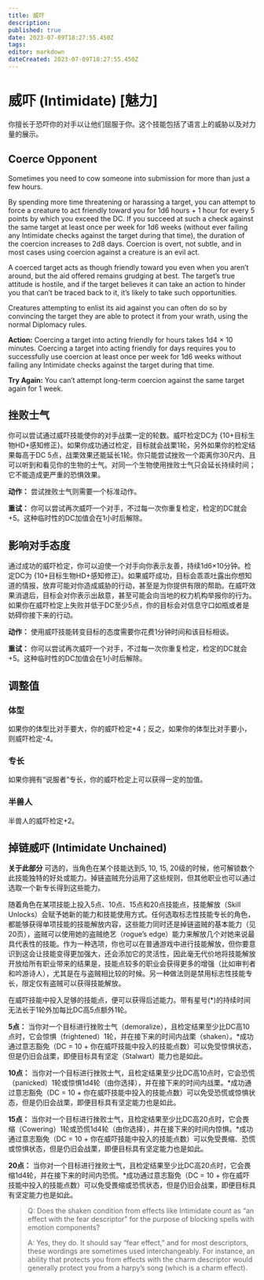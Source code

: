```yaml
---
title: 威吓
description: 
published: true
date: 2023-07-09T18:27:55.450Z
tags: 
editor: markdown
dateCreated: 2023-07-09T18:27:55.450Z
---
```


# 威吓 (Intimidate) \[魅力\]
你擅长于恐吓你的对手以让他们屈服于你。这个技能包括了语言上的威胁以及对力量的展示。

## Coerce Opponent
Sometimes you need to cow someone into submission for more than just a few hours.

By spending more time threatening or harassing a target, you can attempt to force a creature to act friendly toward you for 1d6 hours + 1 hour for every 5 points by which you exceed the DC. If you succeed at such a check against the same target at least once per week for 1d6 weeks (without ever failing any Intimidate checks against the target during that time), the duration of the coercion increases to 2d8 days. Coercion is overt, not subtle, and in most cases using coercion against a creature is an evil act.

A coerced target acts as though friendly toward you even when you aren’t around, but the aid offered remains grudging at best. The target’s true attitude is hostile, and if the target believes it can take an action to hinder you that can’t be traced back to it, it’s likely to take such opportunities.

Creatures attempting to enlist its aid against you can often do so by convincing the target they are able to protect it from your wrath, using the normal Diplomacy rules.

**Action:** Coercing a target into acting friendly for hours takes 1d4 × 10 minutes. Coercing a target into acting friendly for days requires you to successfully use coercion at least once per week for 1d6 weeks without failing any Intimidate checks against the target during that time.

**Try Again:** You can’t attempt long-term coercion against the same target again for 1 week.

## 挫败士气
你可以尝试通过威吓技能使你的对手战栗一定的轮数。威吓检定DC为 {10+目标生物HD+感知修正}。如果你成功通过检定，目标就会战栗1轮，另外如果你的检定结果每高于DC 5点，战栗效果还能延长1轮。你只能尝试挫败一个距离你30尺内、且可以听到和看见你的生物的士气。对同一个生物使用挫败士气只会延长持续时间；它不能造成更严重的恐惧效果。

**动作：** 尝试挫败士气则需要一个标准动作。

**重试：** 你可以尝试再次威吓一个对手，不过每一次你重复检定，检定的DC就会+5。这种临时性的DC加值会在1小时后解除。

## 影响对手态度
通过成功的威吓检定，你可以迫使一个对手向你表示友善，持续1d6×10分钟。检定DC为 {10+目标生物HD+感知修正}。如果威吓成功，目标会乖乖吐露出你想知道的情报，放弃可能对你造成威胁的行动，甚至是为你提供有限的帮助。在威吓效果消退后，目标会对你表示出敌意，甚至可能会向当地的权力机构举报你的行为。如果你在威吓检定上失败并低于DC至少5点，你的目标会对信息守口如瓶或者是妨碍你接下来的行动。
 
**动作：** 使用威吓技能转变目标的态度需要你花费1分钟时间和该目标相谈。

**重试：** 你可以尝试再次威吓一个对手，不过每一次你重复检定，检定的DC就会+5。这种临时性的DC加值会在1小时后解除。

## 调整值
### 体型
如果你的体型比对手要大，你的威吓检定+4；反之，如果你的体型比对手要小，则威吓检定-4。

### 专长
如果你拥有“说服者”专长，你的威吓检定上可以获得一定的加值。

### 半兽人
半兽人的威吓检定+2。

## 掉链威吓 (Intimidate Unchained)
**关于此部分** 可选的，当角色在某个技能达到5, 10, 15, 20级的时候，他可解锁数个此技能独特的好处或能力。掉链盗贼充分运用了这些规则，但其他职业也可以通过选取一个新专长得到这些能力。

随着角色在某项技能上投入5点、10点、15点和20点技能点，技能解放（Skill Unlocks）会赋予她新的能力和技能使用方式。任何选取标志性技能专长的角色，都能够获得单项技能的技能解放内容，这些能力同时还是掉链盗贼的基本能力（见20页），盗贼可以使用她的盗贼绝艺（rogue’s edge）能力来解放几个对她来说最具代表性的技能。作为一种选项，你也可以在普通游戏中进行技能解放，但你要意识到这会让技能变得更加强大，还会添加它的灵活性，因此毫无代价地将技能解放开放给所有职业带来的结果是，技能点较多的职业会获得更多的增强（比如审判者和吟游诗人），尤其是在与盗贼相比较的时候。另一种做法则是禁用标志性技能专长，限定仅有盗贼可以获得技能解放。

在威吓技能中投入足够的技能点，便可以获得后述能力。带有星号(\*)的持续时间无法长于1轮外加每比DC高5点额外1轮。

**5点：** 当你对一个目标进行挫败士气（demoralize），且检定结果至少比DC高10点时，它会惊惧（frightened）1轮，并在接下来的时间内战栗（shaken）。\*成功通过意志豁免（DC = 10 + 你在威吓技能中投入的技能点数）可以免受惊惧状态，但是仍旧会战栗，即便目标具有坚定（Stalwart）能力也是如此。

**10点：** 当你对一个目标进行挫败士气，且检定结果至少比DC高10点时，它会恐慌（panicked）1轮或惊惧1d4轮（由你选择），并在接下来的时间内战栗。\*成功通过意志豁免（DC = 10 + 你在威吓技能中投入的技能点数）可以免受恐慌或惊惧状态，但是仍旧会战栗，即便目标具有坚定能力也是如此。

**15点：** 当你对一个目标进行挫败士气，且检定结果至少比DC高20点时，它会畏缩（Cowering）1轮或恐慌1d4轮（由你选择），并在接下来的时间内惊惧。\*成功通过意志豁免（DC = 10 + 你在威吓技能中投入的技能点数）可以免受畏缩、恐慌或惊惧状态，但是仍旧会战栗，即便目标具有坚定能力也是如此。

**20点：** 当你对一个目标进行挫败士气，且检定结果至少比DC高20点时，它会畏缩1d4轮，并在接下来的时间内恐慌。\*成功通过意志豁免（DC = 10 + 你在威吓技能中投入的技能点数）可以免受畏缩或恐慌状态，但是仍旧会战栗，即便目标具有坚定能力也是如此。

> Q: Does the shaken condition from effects like Intimidate count as “an effect with the fear descriptor” for the purpose of blocking spells with emotion components?
> 
> A: Yes, they do. It should say “fear effect,” and for most descriptors, these wordings are sometimes used interchangeably. For instance, an ability that protects you from effects with the charm descriptor would generally protect you from a harpy’s song (which is a charm effect).